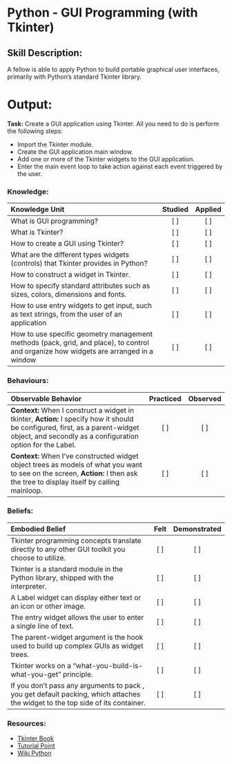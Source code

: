 # Python - GUI Programming (with Tkinter)

## Skill Description:

A fellow is able to apply Python to build portable graphical user interfaces, primarily with Python’s standard Tkinter library.

# Output: 

**Task:** Create a GUI application using Tkinter.  All you need to do is perform the following steps: 
* Import the Tkinter module.
* Create the GUI application main window.
* Add one or more of the Tkinter widgets to the GUI application.
* Enter the main event loop to take action against each event triggered by the user.


### Knowledge: 
| Knowledge Unit   |      Studied      | Applied |
|:-------------|:------------------:|:--------:|
| What is GUI programming? | [ ] | [ ] |
| What is Tkinter? | [ ] | [ ] |
| How to create a GUI using Tkinter? | [ ] | [ ] |
| What are the different types widgets (controls) that Tkinter provides in Python? | [ ] | [ ] |
| How to construct a widget in Tkinter. | [ ] | [ ] |
| How to specify standard attributes such as sizes, colors, dimensions and fonts. | [ ] | [ ] | 
| How to use entry widgets to get input, such as text strings, from the user of an application | [ ] | [ ] |
| How to use specific geometry management methods (pack, grid, and place), to control and organize how widgets are arranged in a window | [ ] | [ ] |


### Behaviours:
| Observable Behavior   |      Practiced      | Observed |
|:-------------|:------------------:|:--------:|
| **Context:** When I construct a widget in tkinter, **Action:** I specify how it should be configured, first, as a parent-widget object, and secondly as a configuration option for the Label. | [ ] | [ ] | 
| **Context:**  When I’ve constructed widget object trees as models of what you want to see on the screen, **Action:** I then ask the tree to display itself by calling mainloop. | [ ] | [ ] |


### Beliefs:
| Embodied Belief   |      Felt      | Demonstrated |
|:-------------|:------------------:|:--------:|
| Tkinter programming concepts translate directly to any other GUI toolkit you choose to utilize. | [ ] | [ ] |
| Tkinter is a standard module in the Python library, shipped with the interpreter. | [ ] | [ ] |
| A Label widget can display either text or an icon or other image. | [ ] | [ ] | 
| The entry widget allows the user to enter a single line of text. | [ ] | [ ] |
| The parent-widget argument is the hook used to build up complex GUIs as widget trees.  | [ ] | [ ] |
| Tkinter works on a “what-you-build-is-what-you-get” principle. | [ ] | [ ] |
| If you don’t pass any arguments to pack , you get default packing, which attaches the widget to the top side of its container. | [ ] | [ ] |

### Resources:

- [Tkinter Book](http://effbot.org/tkinterbook/tkinter-index.htm#introduction)
- [Tutorial Point](https://www.tutorialspoint.com/python/python_gui_programming.htm)
- [Wiki Python](https://wiki.python.org/moin/GuiProgramming)


